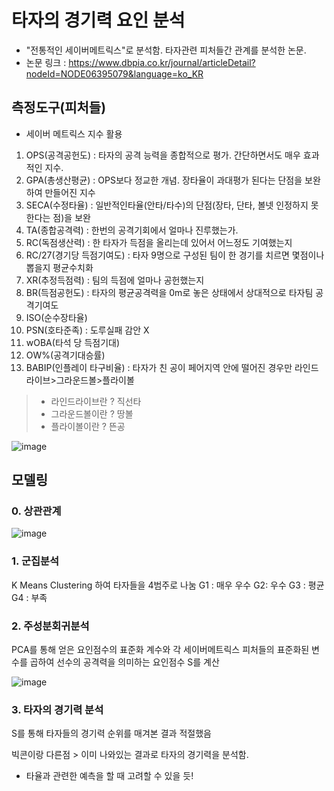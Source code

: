 # 타자의 경기력 요인 분석
- "전통적인 세이버메트릭스"로 분석함. 타자관련 피처들간 관계를 분석한 논문.
- 논문 링크 : https://www.dbpia.co.kr/journal/articleDetail?nodeId=NODE06395079&language=ko_KR

## 측정도구(피처들)
- 세이버 메트릭스 지수 활용
1. OPS(공격공헌도) : 타자의 공격 능력을 종합적으로 평가. 간단하면서도 매우 효과적인 지수. 
2. GPA(총생산평균) : OPS보다 정교한 개념. 장타율이 과대평가 된다는 단점을 보완하여 만들어진 지수
3. SECA(수정타율) : 일반적인타율(안타/타수)의 단점(장타, 단타, 볼넷 인정하지 못한다는 점)을 보완
4. TA(종합공격력) : 한번의 공격기회에서 얼마나 진루했는가.
5. RC(독점생산력) : 한 타자가 득점을 올리는데 있어서 어느정도 기여했는지
6. RC/27(경기당 득점기여도) : 타자 9명으로 구성된 팀이 한 경기를 치르면 몇점이나 뽑을지 평균수치화
7. XR(추정득점력) : 팀의 득점에 얼마나 공헌했는지
8. BR(득점공헌도) : 타자의 평균공격력을 0m로 놓은 상태에서 상대적으로 타자팀 공격기여도
9. ISO(순수장타율)
10. PSN(호타준족) : 도루실패 감안 X
11. wOBA(타석 당 득점기대) 
12. OW%(공격기대승률)
13. BABIP(인플레이 타구비율) : 타자가 친 공이 페어지역 안에 떨어진 경우만 라인드라이브>그라운드볼>플라이볼
> - 라인드라이브란 ? 직선타
> - 그라운드볼이란 ? 땅볼
> - 플라이볼이란 ? 뜬공
 
![image](https://user-images.githubusercontent.com/61506233/91161160-58ddb900-e705-11ea-98e2-74dc5ea1f54f.png)

## 모델링
### 0. 상관관계
![image](https://user-images.githubusercontent.com/61506233/91161176-5c714000-e705-11ea-8d96-8bdb2a521537.png)
 
### 1. 군집분석
K Means Clustering 하여 타자들을 4범주로 나눔
G1 : 매우 우수 G2: 우수 G3 : 평균 G4 : 부족
### 2. 주성분회귀분석
PCA를 통해 얻은 요인점수의 표준화 계수와 각 세이버메트릭스 피처들의 표준화된 변수를 곱하여 선수의 공격력을 의미하는 요인점수 S를 계산

![image](https://user-images.githubusercontent.com/61506233/91161185-6004c700-e705-11ea-9d54-3b0ae21596d9.png)
 
 
### 3. 타자의 경기력 분석
S를 통해 타자들의 경기력 순위를 매겨본 결과 적절했음

빅콘이랑 다른점 > 이미 나와있는 결과로 타자의 경기력을 분석함. 
-	타율과 관련한 예측을 할 때 고려할 수 있을 듯! 
